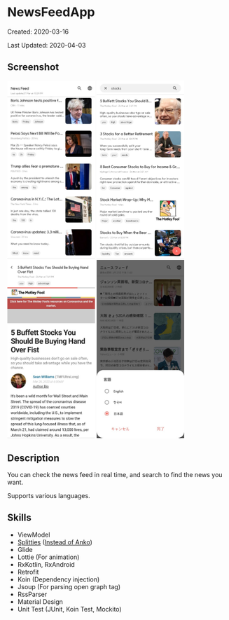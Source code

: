# NewsFeedApp

Created: 2020-03-16

Last Updated: 2020-04-03

## Screenshot

<img src="screenshot/NewsFeedApp1.jpg" width="200"> <img src="screenshot/NewsFeedApp2.jpg" width="200"> <img src="screenshot/NewsFeedApp3.jpg" width="200"> <img src="screenshot/NewsFeedApp4.jpg" width="200">

## Description

You can check the news feed in real time, and search to find the news you want.

Supports various languages.

## Skills

* ViewModel
* [Splitties](https://github.com/LouisCAD/Splitties) ([Instead of Anko](https://github.com/Kotlin/anko/blob/master/GOODBYE.md))
* Glide
* Lottie (For animation)
* RxKotlin, RxAndroid
* Retrofit
* Koin (Dependency injection)
* Jsoup (For parsing open graph tag)
* RssParser
* Material Design
* Unit Test (JUnit, Koin Test, Mockito)
